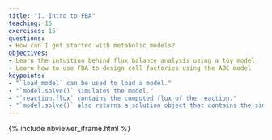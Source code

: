 ```yaml
---
title: "1. Intro to FBA"
teaching: 15
exercises: 15
questions:
- How can I get started with metabolic models?
objectives:
- Learn the intuition behind flux balance analysis using a toy model
- Learn how to use FBA to design cell factories using the ABC model
keypoints:
- "`load_model` can be used to load a model."
- "`model.solve()` simulates the model."
- "`reaction.flux` contains the computed flux of the reaction."
- "`model.solve()` also returns a solution object that contains the simulation results."
---
```


{% include nbviewer_iframe.html %}

